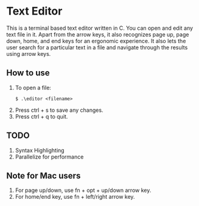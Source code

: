# Text Editor

This is a terminal based text editor written in C. You can open and edit any text file in it. Apart from the arrow keys, it also recognizes page up, page down, home, and end keys for an ergonomic experience. It also lets the user search for a particular text in a file and navigate through the results using arrow keys.  

## How to use

1. To open a file:
    ```shell 
    $ .\editor <filename>
    ```
2. Press ctrl + s to save any changes.
3. Press ctrl + q to quit. 

## TODO

1. Syntax Highlighting
2. Parallelize for performance

## Note for Mac users

1. For page up/down, use fn + opt + up/down arrow key.
2. For home/end key, use fn + left/right arrow key.
